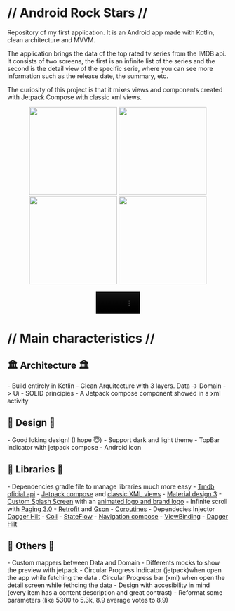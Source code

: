 <h1> // Android Rock Stars //</h1>

Repository of my first application. It is an Android app made with Kotlin, clean architecture and MVVM.

The application brings the data of the top rated tv series from the IMDB api. It consists of two screens, the first is an infinite list of the series and the second is the detail view of the specific serie, where you can see more information such as the release date, the summary, etc.

The curiosity of this project is that it mixes views and components created with Jetpack Compose with classic xml views.

<p align="center">
<img width="200" src="https://user-images.githubusercontent.com/108676373/225890538-d40a1aab-508a-410a-9ded-760854dc6a6f.png"> <img width="200" src="https://user-images.githubusercontent.com/108676373/225890508-7ca544dd-f1f6-42ed-90c9-ca293c42fd0e.png"> <img width="200" src="https://user-images.githubusercontent.com/108676373/225890542-68a15b73-b650-4133-83ed-e2b87231dd0c.png"> <img width="200" src="https://user-images.githubusercontent.com/108676373/225890529-a752e88d-8030-4070-9d51-86d8312289d4.png">
</p>

<div align="center">
<video width="100" src="https://user-images.githubusercontent.com/108676373/225919734-c3037c9a-3016-4403-9e64-550a5daf412a.mp4">
</div>
  
<h1> // Main characteristics // </h1>

<h2>🏛️ Architecture 🏛️</h2>
- Build entirely in Kotlin
- Clean Arquitecture with 3 layers. Data -> Domain  -> Ui
- SOLID principies
- A Jetpack compose component showed in a xml activity

<h2>🎨 Design 🎨</h2>
- Good loking design! (I hope 😇)
- Support dark and light theme
- TopBar indicator with jetpack compose
- Android icon

<h2>🔖 Libraries 🔖</h2>
- Dependencies gradle file to manage libraries much more easy 
- <a href="https://developers.themoviedb.org/3/tv/get-top-rated-tv">Tmdb oficial api</a>
- <a href="https://developer.android.com/jetpack?hl=es-419">Jetpack compose</a> and <a href="https://developer.android.com/develop/ui/views/layout/declaring-layout">classic XML views</a>
- <a href="https://m3.material.io/">Material design 3</a>
- <a href="https://developer.android.com/develop/ui/views/launch/splash-screen">Custom Splash Screen</a> with an <a href="  https://lottiefiles.com/37355-popcorn">animated logo and brand logo</a>
- Infinite scroll with <a href="https://developer.android.com/topic/libraries/architecture/paging/v3-overview?hl=es-419">Paging 3.0</a>
- <a href="https://square.github.io/retrofit/">Retrofit</a> and <a href="https://github.com/google/gson">Gson</a>
- <a href="https://developer.android.com/kotlin/coroutines?hl=es-419">Coroutines</a>
- Dependecies Injector <a href="https://developer.android.com/training/dependency-injection/hilt-android?hl=es-419">Dagger Hilt</a>
- <a href="https://coil-kt.github.io/coil/">Coil</a>
- <a href="https://developer.android.com/kotlin/flow/stateflow-and-sharedflow?hl=es-419">StateFlow</a>
- <a href="https://developer.android.com/jetpack/compose/navigation?hl=es-419">Navigation compose</a>
- <a href="https://developer.android.com/topic/libraries/view-binding?hl=es-419">ViewBinding</a>
- <a href="https://developer.android.com/training/dependency-injection/hilt-android?hl=es-419">Dagger Hilt</a>

<h2>📢 Others 📢</h2>
- Custom mappers between Data and Domain
- Differents mocks to show the preview with jetpack
- Circular Progress Indicator (jetpack)when open the app while fetching the data
. Circular Progress bar (xml) when open the detail screen while fethcing the data
- Design with accesibility in mind (every item has a content description and great contrast)
- Reformat some parameters (like 5300 to 5.3k, 8.9 average votes to 8,9)
 
